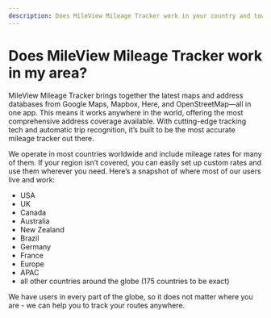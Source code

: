 ```yaml
---
description: Does MileView Mileage Tracker work in your country and town?
---
```


# Does MileView Mileage Tracker work in my area?

MileView Mileage Tracker brings together the latest maps and address databases from Google Maps, Mapbox, Here, and OpenStreetMap—all in one app. This means it works anywhere in the world, offering the most comprehensive address coverage available. With cutting-edge tracking tech and automatic trip recognition, it’s built to be the most accurate mileage tracker out there.

We operate in most countries worldwide and include mileage rates for many of them. If your region isn’t covered, you can easily set up custom rates and use them wherever you need. Here’s a snapshot of where most of our users live and work:

* USA
* UK
* Canada
* Australia
* New Zealand
* Brazil
* Germany
* France
* Europe
* APAC
* all other countries around the globe (175 countries to be exact)&#x20;

We have users in every part of the globe, so it does not matter where you are - we can help you to track your routes anywhere.
